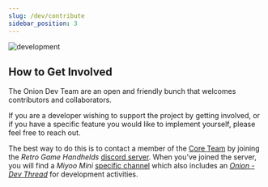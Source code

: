 ```yaml
---
slug: /dev/contribute
sidebar_position: 3
---
```


![development](https://user-images.githubusercontent.com/7110113/184558441-dc2783c1-0447-489d-9bde-b99d63b6d4b7.png)


## How to Get Involved

The Onion Dev Team are an open and friendly bunch that welcomes contributors and collaborators.

If you are a developer wishing to support the project by getting involved, or if you have a specific feature you would like to implement yourself, please feel free to reach out.

The best way to do this is to contact a member of the [Core Team](../About/Acknowledgments) by joining the _Retro Game Handhelds_ [discord server](https://discord.gg/Jd2azKX).
When you've joined the server, you will find a _Miyoo Mini_ [specific channel](https://discord.com/channels/529983248114122762/891336865540620338/) which also includes an [_Onion - Dev Thread_](https://discord.com/channels/529983248114122762/1007796369785897090) for development activities.



